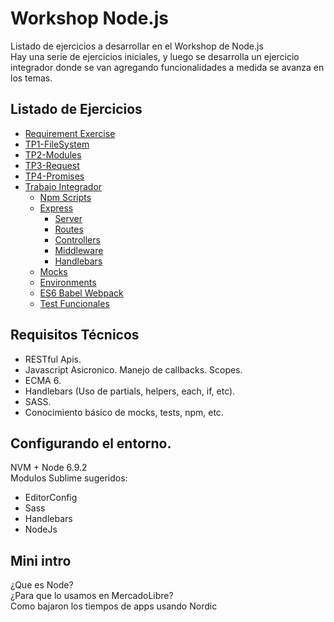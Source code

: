 # Workshop Node.js
Listado de ejercicios a desarrollar en el Workshop de Node.js  
Hay una serie de ejercicios iniciales, y luego se desarrolla un ejercicio integrador donde se van agregando funcionalidades a medida se avanza en los temas.

## Listado de Ejercicios
- [Requirement Exercise](https://github.com/fallemand/workshop-nodejs/tree/master/ej0-requirement)
- [TP1-FileSystem](https://github.com/fallemand/workshop-nodejs/tree/master/ej1-filesystem)
- [TP2-Modules](https://github.com/fallemand/workshop-nodejs/tree/master/ej2-modules)
- [TP3-Request](https://github.com/fallemand/workshop-nodejs/tree/master/ej3-request)
- [TP4-Promises](https://github.com/fallemand/workshop-nodejs/tree/master/ej4-promises)
- [Trabajo Integrador](https://github.com/fallemand/workshop-nodejs/tree/master/tp)
  * [Npm Scripts](https://github.com/fallemand/workshop-nodejs/tree/master/tp#parte-1--npm-scripts) 
  * [Express](https://github.com/fallemand/workshop-nodejs/tree/master/tp#parte-2--express) 
    - [Server](https://github.com/fallemand/workshop-nodejs/tree/master/tp#a-configurar-server)
    - [Routes](https://github.com/fallemand/workshop-nodejs/tree/master/tp#b-router)
    - [Controllers](https://github.com/fallemand/workshop-nodejs/tree/master/tp#c-controllers)
    - [Middleware](https://github.com/fallemand/workshop-nodejs/tree/master/tp#c-middleware)
    - [Handlebars](https://github.com/fallemand/workshop-nodejs/tree/master/tp#d-handlebars)
  * [Mocks](https://github.com/fallemand/workshop-nodejs/tree/master/tp#parte-3--mocks-nock) 
  * [Environments](https://github.com/fallemand/workshop-nodejs/tree/master/tp#parte-4--environments) 
  * [ES6 Babel Webpack](https://github.com/fallemand/workshop-nodejs/tree/master/tp#parte-6--es6---babel---webpack) 
  * [Test Funcionales](https://github.com/fallemand/workshop-nodejs/tree/master/tp#parte-7--test-funcionales-con-nightwatch) 
  
## Requisitos Técnicos
- RESTful Apis.  
- Javascript Asicronico. Manejo de callbacks. Scopes.  
- ECMA 6.  
- Handlebars (Uso de partials, helpers, each, if, etc).  
- SASS.  
- Conocimiento básico de mocks, tests, npm, etc.  

## Configurando el entorno.
NVM + Node 6.9.2  
Modulos Sublime sugeridos:   
- EditorConfig   
- Sass   
- Handlebars   
- NodeJs   

## Mini intro
¿Que es Node?   
¿Para que lo usamos en MercadoLibre?   
Como bajaron los tiempos de apps usando Nordic   
